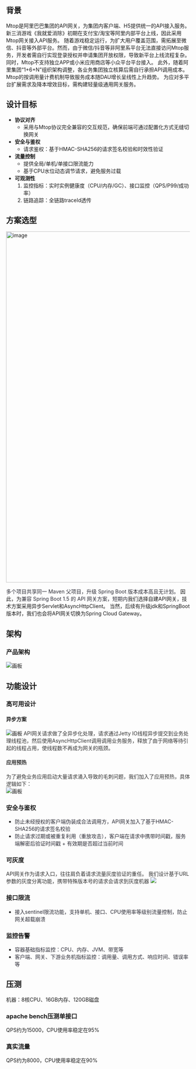 ## 背景
Mtop是阿里巴巴集团的API网关，为集团内客户端、H5提供统一的API接入服务。新三消游戏《我就爱消除》初期在支付宝/淘宝等阿里内部平台上线，因此采用Mtop网关接入API服务。
随着游戏稳定运行，为扩大用户覆盖范围，需拓展至微信、抖音等外部平台。然而，由于微信/抖音等非阿里系平台无法直接访问Mtop服务，开发者需自行实现登录授权并申请集团开放权限，导致新平台上线流程复杂。同时，Mtop不支持独立APP或小米应用商店等小众平台平台接入。
此外，随着阿里集团“1+6+N”组织架构调整，各业务集团独立核算后需自行承担API调用成本。Mtop的按调用量计费机制导致服务成本随DAU增长呈线性上升趋势。
为应对多平台扩展需求及降本增效目标，需构建轻量级通用网关服务。
## 设计目标
+ **协议对齐**
    - 采用与Mtop协议完全兼容的交互规范，确保前端可通过配置化方式无缝切换网关
+ **安全与鉴权**
    - 请求鉴权：基于HMAC-SHA256的请求签名校验和时效性验证
+ **流量控制**
    - 提供全局/单机/单接口限流能力
    - 基于CPU水位动态调节请求，避免服务过载
+ **可观测性**
    1. 监控指标：实时实例健康度（CPU/内存/GC）、接口监控（QPS/P99/成功率）
    2. 链路追踪：全链路traceId透传
## 方案选型
<img width="960" alt="image" src="https://github.com/user-attachments/assets/f7eafab6-e4d9-4ea8-a457-632b41fa6e15" />

<font style="color:rgb(44, 44, 54);">多个项目共享同一 Maven 父项目，升级 Spring Boot 版本成本高且无计划。</font>
因此，为<font style="color:rgb(44, 44, 54);">兼容 Spring Boot 1.5 的 API 网关方案，短期内</font>我们选择自建API网关，技术方案采用异步Servlet和AsyncHttpClient。
当然，后续有升级jdk和SpringBoot版本时，我们也会将API网关切换为Spring Cloud Gateway。
## 架构
### 产品架构
![画板](https://cdn.nlark.com/yuque/0/2025/jpeg/42512334/1747148520709-18747a4c-5735-4603-86ee-167ea576a6ae.jpeg)
## 功能设计
### 高可用设计
#### 异步方案
![画板](https://cdn.nlark.com/yuque/0/2025/jpeg/42512334/1747232216804-a87ee77d-c76b-4dcc-816c-8c2db3feca75.jpeg)
<font style="color:rgb(51, 51, 51);background-color:rgb(253, 253, 253);">API网关请求做了全异步化处理，请求通过Jetty IO线程异步提交到业务处理线程池，然后使用AsyncHttpClient调用调用业务服务，释放了由于网络等待引起的线程占用，使线程数不再成为网关的瓶颈。</font>
#### <font style="color:rgb(51, 51, 51);background-color:rgb(253, 253, 253);">应用预热</font>
<font style="color:rgb(51, 51, 51);background-color:rgb(253, 253, 253);">为了避免业务应用启动大量请求涌入导致的毛刺问题，我们加入了应用预热，具体逻辑如下：  
</font>
![画板](https://cdn.nlark.com/yuque/0/2025/jpeg/42512334/1747233142199-fbe7980f-9698-439c-854b-0e9537c4af00.jpeg)
### 安全与鉴权
+ <font style="color:rgb(44, 44, 54);">防止未经授权的客户端伪装成合法调用方，API网关加入了基于HMAC-SHA256的请求签名校验</font>
+ <font style="color:rgb(44, 44, 54);">防止请求过期或被重复利用（重放攻击），客户端在请求中携带时间戳，服务端解密后验证时间戳 + 有效期是否超过当前时间</font>
### 可灰度
<font style="color:rgb(51, 51, 51);background-color:rgb(253, 253, 253);">API网关作为请求入口，往往肩负着请求流量灰度验证的重任。</font>
<font style="color:rgb(51, 51, 51);background-color:rgb(253, 253, 253);">我们设计基于URL参数的灰度分离功能，携带特殊版本号的请求会请求到灰度机器</font>
![](https://cdn.nlark.com/yuque/0/2025/png/42512334/1747235612636-01509725-0be1-4a61-b7b4-76acd6bd2ae4.png)
### 接口限流
+ <font style="color:rgb(44, 44, 54);">接入sentinel限流功能，支持单机、接口、CPU使用率等级别流量控制，防止网关超载崩溃</font>
### 监控告警
+ <font style="color:rgb(44, 44, 54);">容器基础指标监控：CPU、内存、JVM、带宽等</font>
+ <font style="color:rgb(44, 44, 54);">客户端、网关、下游业务机指标监控：调用量、调用方式、响应时间、错误率等</font>
## 压测
机器：8核CPU、16GB内存、120GB磁盘
### apache bench压测单接口
QPS约为15000，CPU使用率稳定在95%
### 真实流量
QPS约为8000，CPU使用率稳定在90%


